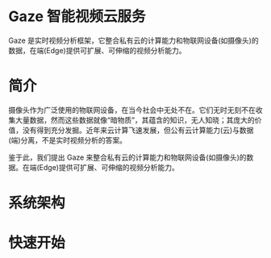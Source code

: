 # Gaze 智能视频云服务

Gaze 是实时视频分析框架，它整合私有云的计算能力和物联网设备(如摄像头)的数据，在端(Edge)提供可扩展、可伸缩的视频分析能力。

# 简介
摄像头作为广泛使用的物联网设备，在当今社会中无处不在。它们无时无刻不在收集大量数据，然而这些数据就像“暗物质”，其蕴含的知识，无人知晓；其庞大的价值，没有得到充分发掘。近年来云计算飞速发展，但公有云计算能力(云)与数据(端)分离，不是实时视频分析的答案。

鉴于此，我们提出 Gaze 来整合私有云的计算能力和物联网设备(如摄像头)的数据。在端(Edge)提供可扩展、可伸缩的视频分析能力。

# 系统架构


# 快速开始

